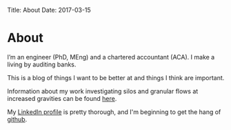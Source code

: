 Title: About
Date: 2017-03-15

# About

I’m an engineer (PhD, MEng) and a chartered accountant (ACA). I make a living by auditing banks. 

This is a blog of things I want to be better at and things I think are important. 

Information about my work investigating silos and granular flows at increased gravities can be found [here](...).

My [LinkedIn profile](https://www.linkedin.com/in/johnmathews1) is pretty thorough, and I'm beginning to get the hang of [github](www.github.com/johnmathews).
